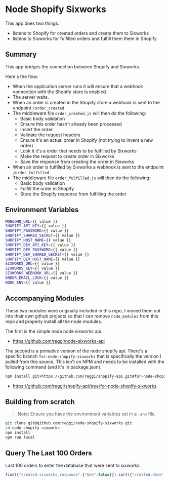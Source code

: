 # Node Shopify Sixworks

This app does two things:

* listens to Shopify for created orders and create them to Sixworks
* listens to Sixworks for fulfilled orders and fulfill them them in Shopify

## Summary

This app bridges the connection between Shopify and Sixworks.

Here's the flow:

* When the application server runs it will ensure that a webhook connection with the Shopify store is enabled.
* The server waits.
* When an order is created in the Shopify store a webhook is sent to the endpoint `/order_created`
* The middleware file `order_created.js` will then do the following:
  * Basic body validation
  * Ensure this order hasn't already been processed
  * Insert the order
  * Validate the request headers
  * Ensure it's an actual order in Shopify (not trying to invent a new order)
  * Look it it's a order that needs to be fulfilled by Sixworks
  * Make the request to create order in Sixworks
  * Save the response from creating the order in Sixworks
* When an order is fulfilled by Sixworks a webhook is sent to the endpoint `/order_fulfilled`
* The middleware file `order_fulfilled.js` will then do the following:
  * Basic body validation
  * Fulfill the order in Shopify
  * Store the Shopify response from fulfilling the order

## Environment Variables

```bash
MONGOHQ_URL={{ value }}
SHOPIFY_API_KEY={{ value }}
SHOPIFY_PASSWORD={{ value }}
SHOPIFY_SHARED_SECRET={{ value }}
SHOPIFY_HOST_NAME={{ value }}
SHOPIFY_DEV_API_KEY={{ value }}
SHOPIFY_DEV_PASSWORD={{ value }}
SHOPIFY_DEV_SHARED_SECRET={{ value }}
SHOPIFY_DEV_HOST_NAME={{ value }}
SIXWORKS_URL={{ value }}
SIXWORKS_KEY={{ value }}
SIXWORKS_WEBHOOK_URL={{ value }}
ORDER_EMAIL_LOCK={{ value }}
NODE_ENV={{ value }}
```

## Accompanying Modules

These two modules were originally included in this repo, I moved them out into their own github projects so that I can remove `node_modules` from this repo and properly install all the node modules.

The first is the simple node node sixworks api.

* https://github.com/reggi/node-sixworks-api

The second is a primative version of the node shopify api. There's a specific branch `for-node-shopify-sixworks` that is specifically the version I pulled from this source. This isn't on NPM and needs to be installed with the following command (and it's in package.json).

```bash
npm install git+https://github.com/reggi/shopify-api.git#for-node-shopify-sixworks --save
```

* https://github.com/reggi/shopify-api/tree/for-node-shopify-sixworks

## Building from scratch

> Note: Ensure you have the environment variables set in a `.env` file.

```bash
git clone git@github.com:reggi/node-shopify-sixworks.git
cd node-shopify-sixworks
npm install
npm run local
```

## Query The Last 100 Orders

Last 100 orders to enter the database that were sent to sixworks.

```javascript
find({"created.sixworks_response":{"$ne":false}}).sort({"created.date":-1}).limit(100)
```
